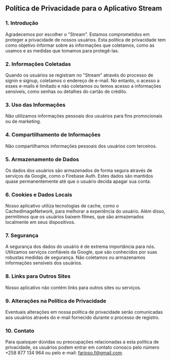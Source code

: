## Política de Privacidade para o Aplicativo Stream

### 1. Introdução

Agradecemos por escolher o "Stream". Estamos comprometidos em proteger a privacidade de nossos usuários. Esta política de privacidade tem como objetivo informar sobre as informações que coletamos, como as usamos e as medidas que tomamos para protegê-las.

### 2. Informações Coletadas

Quando os usuários se registram no "Stream" através do processo de signin e signup, coletamos o endereço de e-mail. No entanto, o acesso a esses e-mails é limitado e não coletamos ou temos acesso a informações sensíveis, como senhas ou detalhes do cartão de crédito.

### 3. Uso das Informações

Não utilizamos informações pessoais dos usuários para fins promocionais ou de marketing.

### 4. Compartilhamento de Informações

Não compartilhamos informações pessoais dos usuários com terceiros.

### 5. Armazenamento de Dados

Os dados dos usuários são armazenados de forma segura através de serviços da Google, como o Firebase Auth. Estes dados são mantidos quase permanentemente até que o usuário decida apagar sua conta.

### 6. Cookies e Dados Locais

Nosso aplicativo utiliza tecnologias de cache, como o CachedImageNetwork, para melhorar a experiência do usuário. Além disso, permitimos que os usuários baixem filmes, que são armazenados localmente em seus dispositivos.

### 7. Segurança

A segurança dos dados do usuário é de extrema importância para nós. Utilizamos serviços confiáveis da Google, que são conhecidos por suas robustas medidas de segurança. Não coletamos ou armazenamos informações sensíveis dos usuários.

### 8. Links para Outros Sites

Nosso aplicativo não contém links para outros sites ou serviços.

### 9. Alterações na Política de Privacidade

Eventuais alterações em nossa política de privacidade serão comunicadas aos usuários através do e-mail fornecido durante o processo de registro.

### 10. Contato

Para quaisquer dúvidas ou preocupações relacionadas a esta política de privacidade, os usuários podem entrar em contato conosco pelo número +258 877 134 964 ou pelo e-mail: farioso.f@gmail.com.
